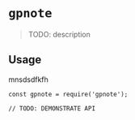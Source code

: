 # `gpnote`

> TODO: description

## Usage
mnsdsdfkfh
```
const gpnote = require('gpnote');

// TODO: DEMONSTRATE API
```
